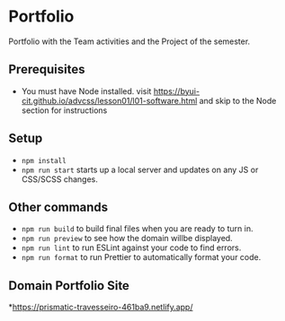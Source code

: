 # Portfolio
Portfolio with the Team activities and the Project of the semester.
## Prerequisites

- You must have Node installed. visit https://byui-cit.github.io/advcss/lesson01/l01-software.html and skip to the Node section for instructions

## Setup

- `npm install`
- `npm run start` starts up a local server and updates on any JS or CSS/SCSS changes.

## Other commands

- `npm run build` to build final files when you are ready to turn in.
- `npm run preview` to see how the domain willbe displayed.
- `npm run lint` to run ESLint against your code to find errors.
- `npm run format` to run Prettier to automatically format your code.

## Domain Portfolio Site
*https://prismatic-travesseiro-461ba9.netlify.app/